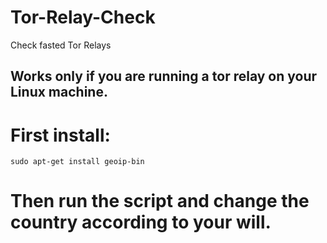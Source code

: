 # Tor-Relay-Check
Check fasted Tor Relays

## Works only if you are running a tor relay on your Linux machine.

# First install:

```
sudo apt-get install geoip-bin

```

# Then run the script and change the country according to your will.

